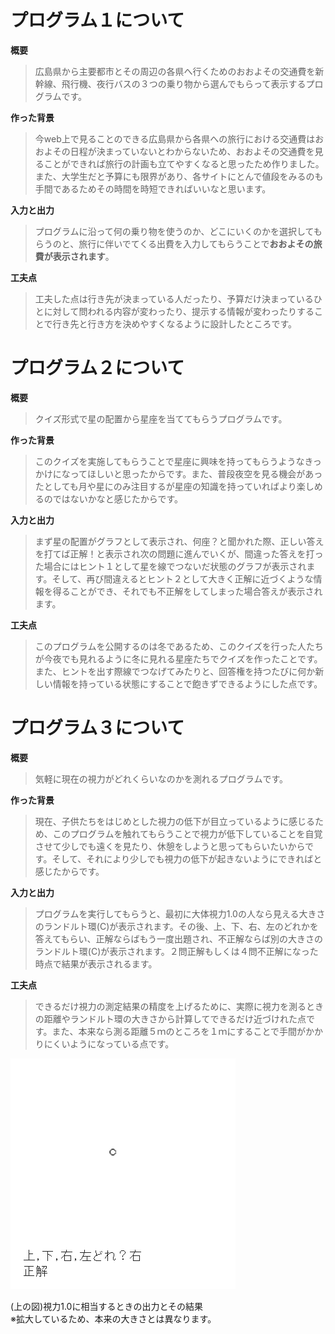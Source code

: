 # プログラム１について
**概要**
>広島県から主要都市とその周辺の各県へ行くためのおおよその交通費を新幹線、飛行機、夜行バスの３つの乗り物から選んでもらって表示するプログラムです。

 **作った背景**  
>今web上で見ることのできる広島県から各県への旅行における交通費はおおよその日程が決まっていないとわからないため、おおよその交通費を見ることができれば旅行の計画も立てやすくなると思ったため作りました。また、大学生だと予算にも限界があり、各サイトにとんで値段をみるのも手間であるためその時間を時短できればいいなと思います。

 **入力と出力**  
>プログラムに沿って何の乗り物を使うのか、どこにいくのかを選択してもらうのと、旅行に伴いでてくる出費を入力してもらうことで**おおよその旅費が表示されます**。

 **工夫点**  
>工夫した点は行き先が決まっている人だったり、予算だけ決まっているひとに対して問われる内容が変わったり、提示する情報が変わったりすることで行き先と行き方を決めやすくなるように設計したところです。

# プログラム２について
 **概要**  
 >クイズ形式で星の配置から星座を当ててもらうプログラムです。
 
 **作った背景**  
 >このクイズを実施してもらうことで星座に興味を持ってもらうようなきっかけになってほしいと思ったからです。また、普段夜空を見る機会があったとしても月や星にのみ注目するが星座の知識を持っていればより楽しめるのではないかなと感じたからです。
 
 **入力と出力**  
 >まず星の配置がグラフとして表示され、何座？と聞かれた際、正しい答えを打てば正解！と表示され次の問題に進んでいくが、間違った答えを打った場合にはヒント１として星を線でつないだ状態のグラフが表示されます。そして、再び間違えるとヒント２として大きく正解に近づくような情報を得ることができ、それでも不正解をしてしまった場合答えが表示されます。
 
 **工夫点**  
 >このプログラムを公開するのは冬であるため、このクイズを行った人たちが今夜でも見れるように冬に見れる星座たちでクイズを作ったことです。また、ヒントを出す際線でつなげてみたりと、回答権を持つたびに何か新しい情報を持っている状態にすることで飽きずできるようにした点です。
 
# プログラム３について
**概要**  
> 気軽に現在の視力がどれくらいなのかを測れるプログラムです。

**作った背景**
> 現在、子供たちをはじめとした視力の低下が目立っているように感じるため、このプログラムを触れてもらうことで視力が低下していることを自覚させて少しでも遠くを見たり、休憩をしようと思ってもらいたいからです。そして、それにより少しでも視力の低下が起きないようにできればと感じたからです。

**入力と出力**
> プログラムを実行してもらうと、最初に大体視力1.0の人なら見える大きさのランドルト環(C)が表示されます。その後、上、下、右、左のどれかを答えてもらい、正解ならばもう一度出題され、不正解ならば別の大きさのランドルト環(C)が表示されます。２問正解もしくは４問不正解になった時点で結果が表示されるます。
  
**工夫点**
> できるだけ視力の測定結果の精度を上げるために、実際に視力を測るときの距離やランドルト環の大きさから計算してできるだけ近づけれた点です。また、本来なら測る距離５ｍのところを１ｍにすることで手間がかかりにくいようになっている点です。

![ランドルト環(例)](eye.png)

(上の図)視力1.0に相当するときの出力とその結果<br>
※拡大しているため、本来の大きさとは異なります。
